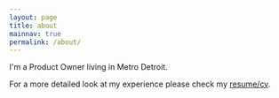 ```yaml
---
layout: page
title: about
mainnav: true
permalink: /about/
---
```


I'm a Product Owner living in Metro Detroit.

For a more detailed look at my experience please check my [resume/cv].



[resume/cv]: ../cv